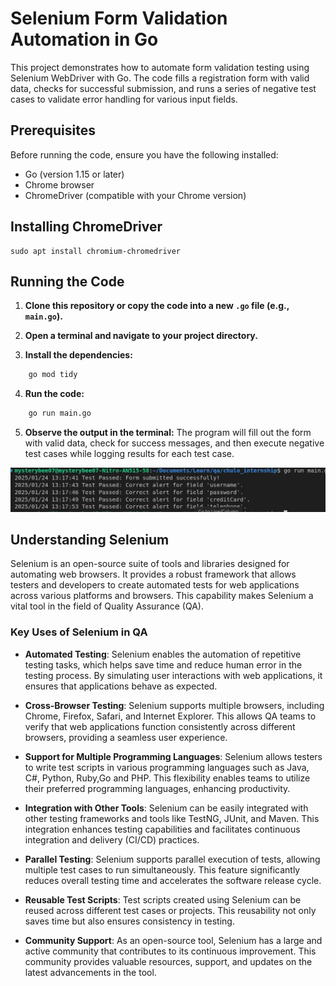 # Selenium Form Validation Automation in Go

This project demonstrates how to automate form validation testing using Selenium WebDriver with Go. The code fills a registration form with valid data, checks for successful submission, and runs a series of negative test cases to validate error handling for various input fields.

## Prerequisites

Before running the code, ensure you have the following installed:

- Go (version 1.15 or later)
- Chrome browser
- ChromeDriver (compatible with your Chrome version)

## Installing ChromeDriver
    sudo apt install chromium-chromedriver

## Running the Code

1. **Clone this repository or copy the code into a new `.go` file (e.g., `main.go`).**

2. **Open a terminal and navigate to your project directory.**

3. **Install the dependencies:**
```sh
    go mod tidy
```
4. **Run the code:**
```sh
    go run main.go
```

5. **Observe the output in the terminal:**
The program will fill out the form with valid data, check for success messages, and then execute negative test cases while logging results for each test case.


![Alt text](test.png)

## Understanding Selenium

Selenium is an open-source suite of tools and libraries designed for automating web browsers. It provides a robust framework that allows testers and developers to create automated tests for web applications across various platforms and browsers. This capability makes Selenium a vital tool in the field of Quality Assurance (QA).

### Key Uses of Selenium in QA

- **Automated Testing**: Selenium enables the automation of repetitive testing tasks, which helps save time and reduce human error in the testing process. By simulating user interactions with web applications, it ensures that applications behave as expected.

- **Cross-Browser Testing**: Selenium supports multiple browsers, including Chrome, Firefox, Safari, and Internet Explorer. This allows QA teams to verify that web applications function consistently across different browsers, providing a seamless user experience.

- **Support for Multiple Programming Languages**: Selenium allows testers to write test scripts in various programming languages such as Java, C#, Python, Ruby,Go and PHP. This flexibility enables teams to utilize their preferred programming languages, enhancing productivity.

- **Integration with Other Tools**: Selenium can be easily integrated with other testing frameworks and tools like TestNG, JUnit, and Maven. This integration enhances testing capabilities and facilitates continuous integration and delivery (CI/CD) practices.

- **Parallel Testing**: Selenium supports parallel execution of tests, allowing multiple test cases to run simultaneously. This feature significantly reduces overall testing time and accelerates the software release cycle.

- **Reusable Test Scripts**: Test scripts created using Selenium can be reused across different test cases or projects. This reusability not only saves time but also ensures consistency in testing.

- **Community Support**: As an open-source tool, Selenium has a large and active community that contributes to its continuous improvement. This community provides valuable resources, support, and updates on the latest advancements in the tool.
